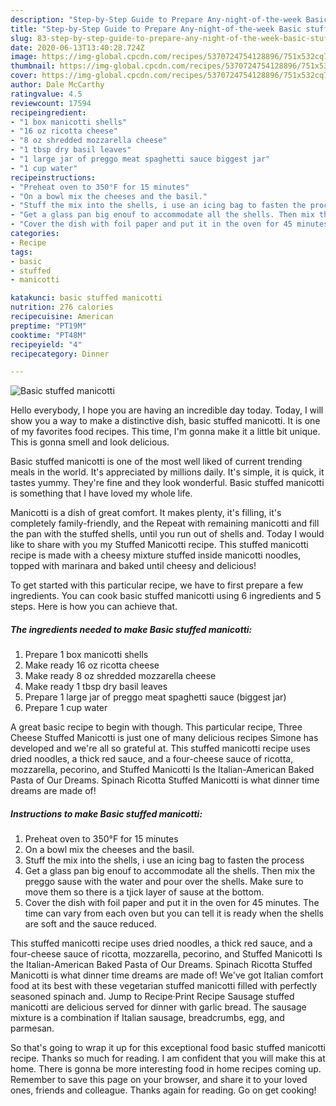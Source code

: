 ```yaml
---
description: "Step-by-Step Guide to Prepare Any-night-of-the-week Basic stuffed manicotti"
title: "Step-by-Step Guide to Prepare Any-night-of-the-week Basic stuffed manicotti"
slug: 83-step-by-step-guide-to-prepare-any-night-of-the-week-basic-stuffed-manicotti
date: 2020-06-13T13:40:28.724Z
image: https://img-global.cpcdn.com/recipes/5370724754128896/751x532cq70/basic-stuffed-manicotti-recipe-main-photo.jpg
thumbnail: https://img-global.cpcdn.com/recipes/5370724754128896/751x532cq70/basic-stuffed-manicotti-recipe-main-photo.jpg
cover: https://img-global.cpcdn.com/recipes/5370724754128896/751x532cq70/basic-stuffed-manicotti-recipe-main-photo.jpg
author: Dale McCarthy
ratingvalue: 4.5
reviewcount: 17594
recipeingredient:
- "1 box manicotti shells"
- "16 oz ricotta cheese"
- "8 oz shredded mozzarella cheese"
- "1 tbsp dry basil leaves"
- "1 large jar of preggo meat spaghetti sauce biggest jar"
- "1 cup water"
recipeinstructions:
- "Preheat oven to 350°F for 15 minutes"
- "On a bowl mix the cheeses and the basil."
- "Stuff the mix into the shells, i use an icing bag to fasten the process"
- "Get a glass pan big enouf to accommodate all the shells. Then mix the preggo sause with the water and pour over the shells. Make sure to move them so there is a tjick layer of sause at the bottom."
- "Cover the dish with foil paper and put it in the oven for 45 minutes. The time can vary from each oven  but you can tell it is ready when the shells are soft and the sauce reduced."
categories:
- Recipe
tags:
- basic
- stuffed
- manicotti

katakunci: basic stuffed manicotti 
nutrition: 276 calories
recipecuisine: American
preptime: "PT19M"
cooktime: "PT48M"
recipeyield: "4"
recipecategory: Dinner

---
```



![Basic stuffed manicotti](https://img-global.cpcdn.com/recipes/5370724754128896/751x532cq70/basic-stuffed-manicotti-recipe-main-photo.jpg)

Hello everybody, I hope you are having an incredible day today. Today, I will show you a way to make a distinctive dish, basic stuffed manicotti. It is one of my favorites food recipes. This time, I'm gonna make it a little bit unique. This is gonna smell and look delicious.

Basic stuffed manicotti is one of the most well liked of current trending meals in the world. It's appreciated by millions daily. It's simple, it is quick, it tastes yummy. They're fine and they look wonderful. Basic stuffed manicotti is something that I have loved my whole life.

Manicotti is a dish of great comfort. It makes plenty, it&#39;s filling, it&#39;s completely family-friendly, and the Repeat with remaining manicotti and fill the pan with the stuffed shells, until you run out of shells and. Today I would like to share with you my Stuffed Manicotti recipe. This stuffed manicotti recipe is made with a cheesy mixture stuffed inside manicotti noodles, topped with marinara and baked until cheesy and delicious!


To get started with this particular recipe, we have to first prepare a few ingredients. You can cook basic stuffed manicotti using 6 ingredients and 5 steps. Here is how you can achieve that.

<!--inarticleads1-->

##### The ingredients needed to make Basic stuffed manicotti:

1. Prepare 1 box manicotti shells
1. Make ready 16 oz ricotta cheese
1. Make ready 8 oz shredded mozzarella cheese
1. Make ready 1 tbsp dry basil leaves
1. Prepare 1 large jar of preggo meat spaghetti sauce (biggest jar)
1. Prepare 1 cup water


A great basic recipe to begin with though. This particular recipe, Three Cheese Stuffed Manicotti is just one of many delicious recipes Simone has developed and we&#39;re all so grateful at. This stuffed manicotti recipe uses dried noodles, a thick red sauce, and a four-cheese sauce of ricotta, mozzarella, pecorino, and Stuffed Manicotti Is the Italian-American Baked Pasta of Our Dreams. Spinach Ricotta Stuffed Manicotti is what dinner time dreams are made of! 

<!--inarticleads2-->

##### Instructions to make Basic stuffed manicotti:

1. Preheat oven to 350°F for 15 minutes
1. On a bowl mix the cheeses and the basil.
1. Stuff the mix into the shells, i use an icing bag to fasten the process
1. Get a glass pan big enouf to accommodate all the shells. Then mix the preggo sause with the water and pour over the shells. Make sure to move them so there is a tjick layer of sause at the bottom.
1. Cover the dish with foil paper and put it in the oven for 45 minutes. The time can vary from each oven  but you can tell it is ready when the shells are soft and the sauce reduced.


This stuffed manicotti recipe uses dried noodles, a thick red sauce, and a four-cheese sauce of ricotta, mozzarella, pecorino, and Stuffed Manicotti Is the Italian-American Baked Pasta of Our Dreams. Spinach Ricotta Stuffed Manicotti is what dinner time dreams are made of! We&#39;ve got Italian comfort food at its best with these vegetarian stuffed manicotti filled with perfectly seasoned spinach and. Jump to Recipe·Print Recipe Sausage stuffed manicotti are delicious served for dinner with garlic bread. The sausage mixture is a combination if Italian sausage, breadcrumbs, egg, and parmesan. 

So that's going to wrap it up for this exceptional food basic stuffed manicotti recipe. Thanks so much for reading. I am confident that you will make this at home. There is gonna be more interesting food in home recipes coming up. Remember to save this page on your browser, and share it to your loved ones, friends and colleague. Thanks again for reading. Go on get cooking!

